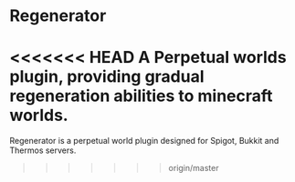 # Regenerator
<<<<<<< HEAD
A Perpetual worlds plugin, providing gradual regeneration abilities to minecraft worlds.
=======
Regenerator is a perpetual world plugin designed for Spigot, Bukkit and Thermos servers.
>>>>>>> origin/master
